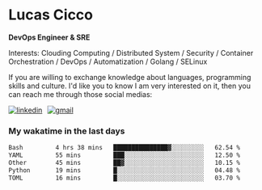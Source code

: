 # Lucas Cicco

**DevOps Engineer & SRE**

Interests: Clouding Computing / Distributed System / Security / Container Orchestration / DevOps / Automatization / Golang / SELinux

If you are willing to exchange knowledge about languages, programming skills and culture. I'd like you to know I am very interested on it, then you can reach me through those social medias:

<div style="display: flex; align-items: center; gap: 10px;">
  <a href="https://www.linkedin.com/in/lucas-vitor-de-cicco" target="_blank">
    <img
      src="https://img.shields.io/badge/-LinkedIn-%230077B5?style=for-the-badge&logo=linkedin&logoColor=white"
      alt="linkedin"
      target="_blank" 
    />
  </a>
  <a href="mailto:lucasvitorx1@gmail.com">
      <img
        src="https://img.shields.io/badge/-Gmail-%23333?style=for-the-badge&logo=gmail&logoColor=white"
        alt="gmail"
        target="_blank"
      />
  </a>
</div>

### My wakatime in the last days

<!--START_SECTION:waka-->

```txt
Bash         4 hrs 38 mins   ███████████████▓░░░░░░░░░   62.54 %
YAML         55 mins         ███░░░░░░░░░░░░░░░░░░░░░░   12.50 %
Other        45 mins         ██▓░░░░░░░░░░░░░░░░░░░░░░   10.15 %
Python       19 mins         █░░░░░░░░░░░░░░░░░░░░░░░░   04.48 %
TOML         16 mins         █░░░░░░░░░░░░░░░░░░░░░░░░   03.70 %
```

<!--END_SECTION:waka-->
